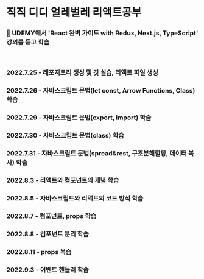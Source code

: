 # 직직 디디 얼레벌레 리액트공부
### 🧃 UDEMY에서 'React 완벽 가이드 with Redux, Next.js, TypeScript' 강의를 듣고 학습

<br>

### 2022.7.25 - 레포지토리 생성 및 깃 실습, 리액트 파일 생성
### 2022.7.26 - 자바스크립트 문법(let const, Arrow Functions, Class) 학습
### 2022.7.29 - 자바스크립트 문법(export, import) 학습
### 2022.7.30 - 자바스크립트 문법(class) 학습
### 2022.7.31 - 자바스크립트 문법(spread&rest, 구조분해할당, 데이터 복사) 학습
### 2022.8.3 - 리액트와 컴포넌트의 개념 학습
### 2022.8.5 - 자바스크립트와 리액트의 코드 방식 학습
### 2022.8.7 - 컴포넌트, props 학습
### 2022.8.8 - 컴포넌트 분리 학습
### 2022.8.11 - props 복습
### 2022.9.3 - 이벤트 핸들러 학습
